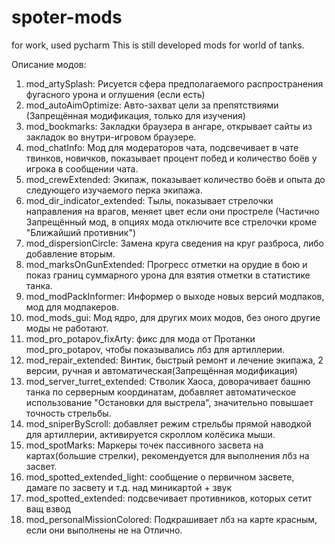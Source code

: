 # spoter-mods
for work, used pycharm
This is still developed mods for world of tanks.

Описание модов:
1. mod_artySplash: Рисуется сфера предполагаемого распространения фугасного урона и оглушения (если есть)
2. mod_autoAimOptimize: Авто-захват цели за препятствиями (Запрещённая модификация, только для изучения)
3. mod_bookmarks: Закладки браузера в ангаре, открывает сайты из закладок во внутри-игровом браузере.
4. mod_chatInfo: Мод для модераторов чата, подсвечивает в чате твинков, новичков, показывает процент побед и количество боёв у игрока в сообщении чата.
5. mod_crewExtended: Экипаж, показывает количество боёв и опыта до следующего изучаемого перка экипажа.
6. mod_dir_indicator_extended: Тылы, показывает стрелочки направления на врагов, меняет цвет если они  простреле (Частично Запрещённый мод, в опциях мода отключите все стрелочки кроме "Ближайший противник")
7. mod_dispersionCircle: Замена круга сведения на круг разброса, либо добавление вторым.
8. mod_marksOnGunExtended: Прогресс отметки на орудие в бою и показ границ суммарного урона для взятия отметки в статистике танка.
9. mod_modPackInformer: Информер о выходе новых версий модпаков, мод для модпакеров.
10. mod_mods_gui: Мод ядро, для других моих модов, без оного другие моды не работают.
11. mod_pro_potapov_fixArty: фикс для мода от Протанки mod_pro_potapov, чтобы показывались лбз для артиллерии.
12. mod_repair_extended: Винтик, быстрый ремонт и лечение экипажа, 2 версии, ручная и автоматическая(Запрещённая модификация)
13. mod_server_turret_extended: Стволик Хаоса, доворачивает башню танка по серверным координатам, добавляет автоматическое использование "Остановки для выстрела", значительно повышает точность стрельбы.
14. mod_sniperByScroll: добавляет режим стрельбы прямой наводкой для артиллерии, активируется скроллом колёсика мыши.
15. mod_spotMarks: Маркеры точек пассивного засвета на картах(большие стрелки), рекомендуется для выполнения лбз на засвет.
16. mod_spotted_extended_light: сообщение о первичном засвете, дамаге по засвету и т.д. над миникартой + звук
17. mod_spotted_extended: подсвечивает противников, которых сетит ващ взвод
18. mod_personalMissionColored: Подкрашивает лбз на карте красным, если они выполнены не на Отлично.
